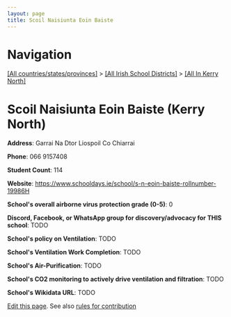 ```yaml
---
layout: page
title: Scoil Naisiunta Eoin Baiste
---
```

# Navigation

[[All countries/states/provinces]](../../..) > [[All Irish School Districts]](../..) > [[All In Kerry North]](..)

# Scoil Naisiunta Eoin Baiste (Kerry North)

**Address**: Garrai Na Dtor Liospoil Co Chiarrai

**Phone**: 066 9157408

**Student Count**: 114

**Website**: <https://www.schooldays.ie/school/s-n-eoin-baiste-rollnumber-19986H>

**School's overall airborne virus protection grade (0-5)**: 0

**Discord, Facebook, or WhatsApp group for discovery/advocacy for THIS school**: TODO

**School's policy on Ventilation**: TODO

**School's Ventilation Work Completion**: TODO

**School's Air-Purification**: TODO

**School's CO2 monitoring to actively drive ventilation and filtration**: TODO

**School's Wikidata URL**: TODO


[Edit this page](https://github.com/ventilate-schools/Ireland/edit/main/./Kerry_North/Scoil_Naisiunta_Eoin_Baiste.md). See also [rules for contribution](../../../contribution-rules/)